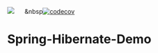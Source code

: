 ![](https://www.travis-ci.org/Pypy233/Spring-Hibernate-Demo.svg?branch=master) &nbsp;&nbsp;&nbsp;&nbsp;&nbsp;&nbsp[![codecov](https://codecov.io/gh/Pypy233/Spring-Hibernate-Demo/branch/master/graph/badge.svg)](https://codecov.io/gh/Pypy233/Spring-Hibernate-Demo)
# Spring-Hibernate-Demo
